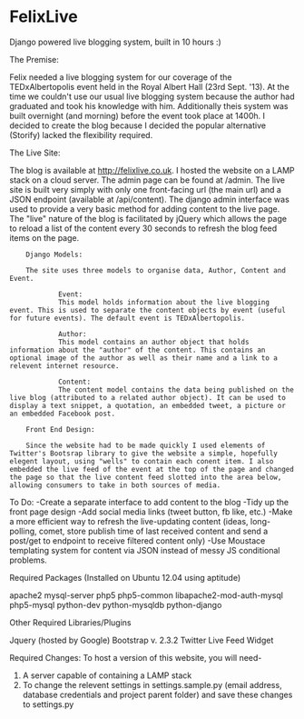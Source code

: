 FelixLive
=========

Django powered live blogging system, built in 10 hours :)

The Premise:

Felix needed a live blogging system for our coverage of the TEDxAlbertopolis event held in the Royal Albert Hall (23rd Sept. '13). At the time we couldn't use our usual live blogging system because the author had graduated and took his knowledge with him. Additionally theis system was built overnight (and morning) before the event took place at 1400h. I decided to create the blog because I decided the popular alternative (Storify) lacked the flexibility required.

The Live Site:

The blog is available at http://felixlive.co.uk. I hosted the website on a LAMP stack on a cloud server. The admin page can be found at /admin. The live site is built very simply with only one front-facing url (the main url) and a JSON endpoint (available at /api/content). The django admin interface was used to provide a very basic method for adding content to the live page. The "live" nature of the blog is facilitated by jQuery which allows the page to reload a list of the content every 30 seconds to refresh the blog feed items on the page.
		
		Django Models:
		
		The site uses three models to organise data, Author, Content and Event. 
				
				Event:
				This model holds information about the live blogging event. This is used to separate the content objects by event (useful for future events). The default event is TEDxAlbertopolis.

				Author:
				This model contains an author object that holds information about the "author" of the content. This contains an optional image of the author as well as their name and a link to a relevent internet resource.
				
				Content:
				The content model contains the data being published on the live blog (attributed to a related author object). It can be used to display a text snippet, a quotation, an embedded tweet, a picture or an embedded Facebook post.
				
		Front End Design:
		
		Since the website had to be made quickly I used elements of Twitter's Bootsrap library to give the website a simple, hopefully elegent layout, using "wells" to contain each conent item. I also embedded the live feed of the event at the top of the page and changed the page so that the live content feed slotted into the area below, allowing consumers to take in both sources of media.
		
To Do:
-Create a separate interface to add content to the blog
-Tidy up the front page design
-Add social media links (tweet button, fb like, etc.)
-Make a more efficient way to refresh the live-updating content (ideas, long-polling, comet, store publish time of last received content and send a post/get to endpoint to receive filtered content only)
-Use Moustace templating system for content via JSON instead of messy JS conditional problems.

Required Packages (Installed on Ubuntu 12.04 using aptitude)

apache2
mysql-server
php5 php5-common
libapache2-mod-auth-mysql php5-mysql
python-dev python-mysqldb python-django


Other Required Libraries/Plugins

Jquery (hosted by Google)
Bootstrap v. 2.3.2
Twitter Live Feed Widget

Required Changes:
To host a version of this website, you will need-
1. A server capable of containing a LAMP stack
2. To change the relevent settings in settings.sample.py (email address, database credentials and project parent folder) and save these changes to settings.py
